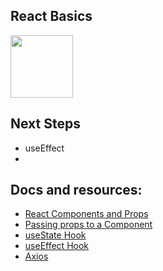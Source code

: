 ## React Basics

<img src="https://i.ibb.co/nfnkcrB/taz.png" width="100"/>

## Next Steps

- useEffect
-

## Docs and resources:

- [React Components and Props](https://reactjs.org/docs/components-and-props.html)
- [Passing props to a Component](https://beta.reactjs.org/learn/passing-props-to-a-component)
- [useState Hook](https://www.w3schools.com/react/react_usestate.asp)
- [useEffect Hook](https://reactjs.org/docs/hooks-effect.html)
- [Axios](https://axios-http.com/docs/intro)
